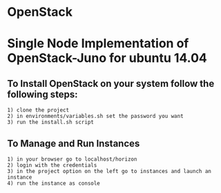 OpenStack
=========

# Single Node Implementation of OpenStack-Juno for ubuntu 14.04

  ## To Install OpenStack on your system follow the following steps:

    1) clone the project
    2) in environments/variables.sh set the password you want
    3) run the install.sh script

  ## To Manage and Run Instances

    1) in your browser go to localhost/horizon
    2) login with the credentials
    3) in the project option on the left go to instances and launch an instance
    4) run the instance as console
